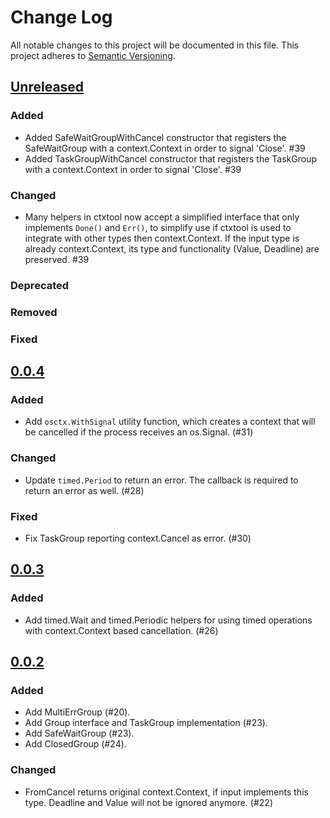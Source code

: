 # Change Log
All notable changes to this project will be documented in this file.
This project adheres to [Semantic Versioning](http://semver.org/).

## [Unreleased]

### Added

- Added SafeWaitGroupWithCancel constructor that registers the SafeWaitGroup
  with a context.Context in order to signal 'Close'. #39
- Added TaskGroupWithCancel constructor that registers the TaskGroup with a
  context.Context in order to signal 'Close'. #39

### Changed

- Many helpers in ctxtool now accept a simplified interface that only
  implements `Done()` and `Err()`, to simplify use if ctxtool is used to
  integrate with other types then context.Context. If the input type is already
  context.Context, its type and functionality (Value, Deadline) are preserved.
  #39

### Deprecated

### Removed

### Fixed

## [0.0.4]

### Added

- Add `osctx.WithSignal` utility function, which creates a context that will be cancelled if the process receives an os.Signal. (#31)

### Changed

- Update `timed.Period` to return an error. The callback is required to return an error as well. (#28)

### Fixed

- Fix TaskGroup reporting context.Cancel as error. (#30)

## [0.0.3]

### Added
- Add timed.Wait and timed.Periodic helpers for using timed operations with context.Context based cancellation. (#26)

## [0.0.2]

### Added

- Add MultiErrGroup (#20).
- Add Group interface and TaskGroup implementation (#23).
- Add SafeWaitGroup (#23).
- Add ClosedGroup (#24).

### Changed

- FromCancel returns original context.Context, if input implements this type. Deadline and Value will not be ignored anymore. (#22)


[Unreleased]: https://github.com/elastic/go-concert/compare/v0.0.4...HEAD
[0.0.4]: https://github.com/elastic/go-concert/compare/v0.0.3...v0.0.4
[0.0.3]: https://github.com/elastic/go-concert/compare/v0.0.2...v0.0.3
[0.0.2]: https://github.com/elastic/go-concert/compare/v0.0.1...v0.0.2
